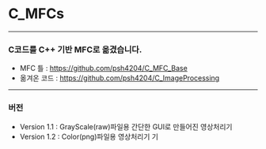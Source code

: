 # C_MFCs
--------------------------------
### C코드를 C++ 기반 MFC로 옮겼습니다.

* MFC 틀 : https://github.com/psh4204/C_MFC_Base
* 옮겨온 코드 : https://github.com/psh4204/C_ImageProcessing

---------------------------------
### 버전 
* Version 1.1 : GrayScale(raw)파일용 간단한 GUI로 만들어진 영상처리기
* Version 1.2 : Color(png)파일용 영상처리기 기
